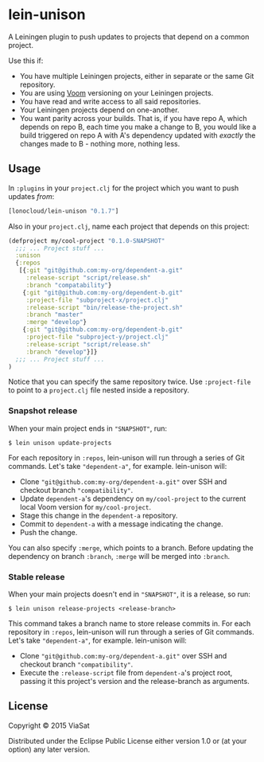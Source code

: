 # lein-unison

A Leiningen plugin to push updates to projects that depend on a common project.

Use this if:

- You have multiple Leiningen projects, either in separate or the same Git repository.
- You are using [Voom](https://github.com/LonoCloud/lein-voom) versioning on your Leiningen projects.
- You have read and write access to all said repositories.
- Your Leiningen projects depend on one-another.
- You want parity across your builds. That is, if you have repo A, which depends on repo B, each time you make a change to B, you would like a build triggered on repo A with A's dependency updated with *exactly* the changes made to B - nothing more, nothing less.

## Usage

In `:plugins` in your `project.clj` for the project which you want to push updates *from*:

```clojure
[lonocloud/lein-unison "0.1.7"]
```

Also in your `project.clj`, name each project that depends on this project:

```clojure
(defproject my/cool-project "0.1.0-SNAPSHOT"
  ;;; ... Project stuff ...
  :unison
  {:repos
   [{:git "git@github.com:my-org/dependent-a.git"
     :release-script "script/release.sh"
     :branch "compatability"}
    {:git "git@github.com:my-org/dependent-b.git"
     :project-file "subproject-x/project.clj"
     :release-script "bin/release-the-project.sh"
     :branch "master"
     :merge "develop"}
    {:git "git@github.com:my-org/dependent-b.git"
     :project-file "subproject-y/project.clj"
     :release-script "script/release.sh"
     :branch "develop"}]}
  ;;; ... Project stuff ...
)
```

Notice that you can specify the same repository twice. Use `:project-file` to point to a `project.clj` file nested inside a repository.

### Snapshot release

When your main project ends in `"SNAPSHOT"`, run:

```
$ lein unison update-projects
```

For each repository in `:repos`, lein-unison will run through a series of
Git commands. Let's take `"dependent-a"`, for example. lein-unison will:

- Clone `"git@github.com:my-org/dependent-a.git"` over SSH and checkout branch `"compatibility"`.
- Update `dependent-a`'s dependency on `my/cool-project` to the current local Voom version for `my/cool-project`.
- Stage this change in the `dependent-a` repository.
- Commit to `dependent-a` with a message indicating the change.
- Push the change.

You can also specify `:merge`, which points to a branch. Before updating the dependency on branch `:branch`, `:merge` will be merged into `:branch`.

### Stable release

When your main projects doesn't end in `"SNAPSHOT"`, it is a release, so run:

```
$ lein unison release-projects <release-branch>
```

This command takes a branch name to store release commits in.
For each repository in `:repos`, lein-unison will run through a series of
Git commands. Let's take `"dependent-a"`, for example. lein-unison will:

- Clone `"git@github.com:my-org/dependent-a.git"` over SSH and checkout branch `"compatibility"`.
- Execute the `:release-script` file from `dependent-a`'s project root, passing it this project's version and the release-branch as arguments.

## License

Copyright © 2015 ViaSat

Distributed under the Eclipse Public License either version 1.0 or (at
your option) any later version.
